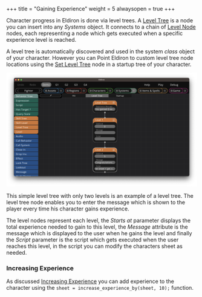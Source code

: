 +++
title = "Gaining Experience"
weight = 5
alwaysopen = true
+++

Character progress in Eldiron is done via level trees. A [Level Tree](../../nodes/#level-tree) is a node you can insert into any *Systems* object. It connects to a chain of [Level Node](../../nodes/#level-nodes) nodes, each representing a node which gets executed when a specific experience level is reached.

A level tree is automatically discovered and used in the system *class* object of your character. However you can Point Eldiron to custom level tree node locations using the [Set Level Tree](../../nodes/#set-level-tree) node in a startup tree of your character.

![Level Trees](./level_trees.png)

This simple level tree with only two levels is an example of a level tree. The level tree node enables you to enter the message which is shown to the player every time his character gains experience.

The level nodes represent each level, the *Starts at* parameter displays the total experience needed to gain to this level, the *Message* attribute is the message which is displayed to the user when he gains the level and finally the *Script* parameter is the script which gets executed when the user reaches this level, in the script you can modify the characters sheet as needed.

### Increasing Experience

As discussed [Increasing Experience](../../scripting/server/#increasing-experience) you can add experience to the character using the ```sheet = increase_experience_by(sheet, 10);``` function.